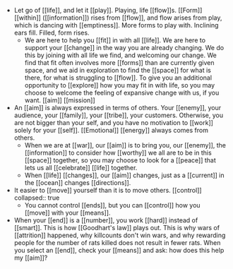 - Let go of [[life]], and let it [[play]]. Playing, life [[flow]]s.  [[Form]] [[within]] ([[information]]) rises from [[flow]], and flow arises from play, which is dancing with [[emptiness]]. More forms to play with. Inclining ears fill. Filled, form rises.
	- We are here to help you [[fit]] in with all [[life]]. We are here to support your [[change]] in the way you are already changing. We do this by joining with all life we find, and welcoming our change. We find that fit often involves more [[forms]] than are currently given space, and we aid in exploration to find the [[space]] for what is there, for what is struggling to [[flow]]. To give you an additional opportunity to [[explore]] how you may fit in with life, so you may choose to welcome the feeling of expansive change with us, if you want. [[aim]] [[mission]]
- An [[aim]] is always expressed in terms of others. Your [[enemy]], your audience, your [[family]], your [[tribe]], your customers. Otherwise, you are not bigger than your self, and you have no motivation to [[work]] solely for your [[self]]. [[Emotional]] [[energy]] always comes from others.
	- When we are at [[war]], our [[aim]] is to bring you, our [[enemy]], the [[information]] to consider how [[worthy]] we all are to be in this [[space]] together, so you may choose to look for a [[peace]] that lets us all [[celebrate]] [[life]] together.
	- When [[life]] [[changes]], our [[aim]] changes, just as a [[current]] in the [[ocean]] changes [[directions]].
- It easier to [[move]] yourself than it is to move others. [[control]]
  collapsed:: true
	- You cannot control [[ends]], but you can [[control]] how you [[move]] with your [[means]].
- When your [[end]] is a [[number]], you work [[hard]] instead of [[smart]]. This is how [[Goodhart's law]] plays out. This is why wars of [[attrition]] happened, why killcounts don't win wars, and why rewarding people for the number of rats killed does not result in fewer rats. When you select an [[end]], check your [[means]] and ask: how does this help my [[aim]]?